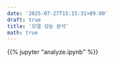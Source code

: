 ```yaml
---
date: '2025-07-27T15:15:31+09:00'
draft: true
title: '모델 성능 분석'
math: true
---
```


{{% jupyter "analyze.ipynb" %}}